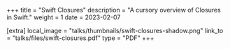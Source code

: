 +++
title = "Swift Closures"
description = "A cursory overview of Closures in Swift."
weight = 1
date = 2023-02-07

[extra]
local_image = "talks/thumbnails/swift-closures-shadow.png"
link_to = "talks/files/swift-closures.pdf"
type = "PDF"
+++
